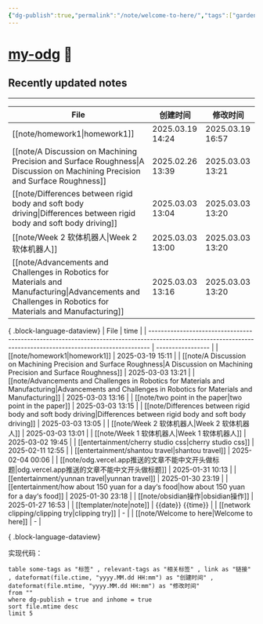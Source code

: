 ```yaml
---
{"dg-publish":true,"permalink":"/note/welcome-to-here/","tags":["gardenEntry"]}
---
```


# [my-odg](https://my-odg.vercel.app/) 🌱

## Recently updated notes
---
| File                                                                                                                                                         | 创建时间             | 修改时间             |
| ------------------------------------------------------------------------------------------------------------------------------------------------------------ | ---------------- | ---------------- |
| [[note/homework1\|homework1]]                                                                                                                             | 2025.03.19 14:24 | 2025.03.19 16:57 |
| [[note/A Discussion on Machining Precision and Surface Roughness\|A Discussion on Machining Precision and Surface Roughness]]                             | 2025.02.26 13:39 | 2025.03.03 13:21 |
| [[note/Differences between rigid body and soft body driving\|Differences between rigid body and soft body driving]]                                       | 2025.03.03 13:04 | 2025.03.03 13:20 |
| [[note/Week 2 软体机器人\|Week 2 软体机器人]]                                                                                                                       | 2025.03.03 13:00 | 2025.03.03 13:20 |
| [[note/Advancements and Challenges in Robotics for Materials and Manufacturing\|Advancements and Challenges in Robotics for Materials and Manufacturing]] | 2025.03.03 13:16 | 2025.03.03 13:20 |

{ .block-language-dataview}
| File                                                                                                                                                         | time              |
| ------------------------------------------------------------------------------------------------------------------------------------------------------------ | ----------------- |
| [[note/homework1\|homework1]]                                                                                                                             | 2025-03-19 15:11  |
| [[note/A Discussion on Machining Precision and Surface Roughness\|A Discussion on Machining Precision and Surface Roughness]]                             | 2025-03-03 13:21  |
| [[note/Advancements and Challenges in Robotics for Materials and Manufacturing\|Advancements and Challenges in Robotics for Materials and Manufacturing]] | 2025-03-03 13:16  |
| [[note/two point in the paper\|two point in the paper]]                                                                                                   | 2025-03-03 13:15  |
| [[note/Differences between rigid body and soft body driving\|Differences between rigid body and soft body driving]]                                       | 2025-03-03 13:05  |
| [[note/Week 2 软体机器人\|Week 2 软体机器人]]                                                                                                                       | 2025-03-03 13:01  |
| [[note/Week 1 软体机器人\|Week 1 软体机器人]]                                                                                                                       | 2025-03-02 19:45  |
| [[entertainment/cherry studio css\|cherry studio css]]                                                                                                    | 2025-02-11 12:55  |
| [[entertainment/shantou travel\|shantou travel]]                                                                                                          | 2025-02-04 00:06  |
| [[note/odg.vercel.app推送的文章不能中文开头做标题\|odg.vercel.app推送的文章不能中文开头做标题]]                                                                                       | 2025-01-31 10:13  |
| [[entertainment/yunnan travel\|yunnan travel]]                                                                                                            | 2025-01-30 23:19  |
| [[entertainment/how about 150 yuan for a day‘s food\|how about 150 yuan for a day‘s food]]                                                                | 2025-01-30 23:18  |
| [[note/obsidian操作\|obsidian操作]]                                                                                                                           | 2025-01-27 16:53  |
| [[templater/note\|note]]                                                                                                                                  | {{date}} {{time}} |
| [[network clipping/clipping try\|clipping try]]                                                                                                           | \-                |
| [[note/Welcome to here\|Welcome to here]]                                                                                                                 | \-                |

{ .block-language-dataview}

实现代码：
```
table some-tags as "标签" , relevant-tags as "相关标签" , link as "链接" , dateformat(file.ctime, "yyyy.MM.dd HH:mm") as "创建时间" , dateformat(file.mtime, "yyyy.MM.dd HH:mm") as "修改时间"
from ""
where dg-publish = true and inhome = true
sort file.mtime desc
limit 5
```
